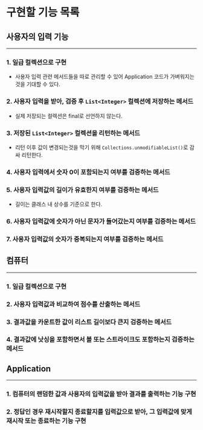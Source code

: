 # 구현할 기능 목록

## 사용자의 입력 기능

---

### 1. 일급 컬렉션으로 구현
* 사용자 입력 관련 메서드들을 따로 관리할 수 있어 Application 코드가 가벼워지는 것을 기대할 수 있다.

### 2. 사용자 입력을 받아, 검증 후 `List<Integer>` 컬렉션에 저장하는 메서드
* 실제 저장되는 컬렉션은 final로 선언하지 않는다. 


### 3. 저장된 `List<Integer>` 컬렉션을 리턴하는 메서드
* 리턴 이후 값이 변경되는것을 막기 위해 `Collections.unmodifiableList()`로 감싸 리턴한다.

### 4. 사용자 입력에서 숫자 0이 포함되는지 여부를 검증하는 메서드

### 5. 사용자 입력값의 길이가 유효한지 여부를 검증하는 메서드
* 길이는 클래스 내 상수를 기준으로 한다. 

### 6. 사용자 입력값에 숫자가 아닌 문자가 들어갔는지 여부를 검증하는 메서드

### 7. 사용자 입력값의 숫자가 중복되는지 여부를 검증하는 메서드


## 컴퓨터

---

### 1. 일급 컬렉션으로 구현

### 2. 사용자 입력값과 비교하여 점수를 산출하는 메서드

### 3. 결과값을 카운트한 값이 리스트 길이보다 큰지 검증하는 메서드

### 4. 결과값에 낫싱을 포함하면서 볼 또는 스트라이크도 포함하는지 검증하는 메서드


## Application

---

### 1. 컴퓨터의 랜덤한 값과 사용자의 입력값을 받아 결과를 출력하는 기능 구현

### 2. 정답인 경우 재시작할지 종료할지를 입력값으로 받아, 그 입력값에 맞게 재시작 또는 종료하는 기능 구현

